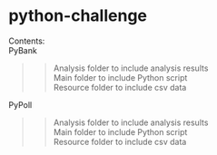 # python-challenge  
  
Contents:  
PyBank  
>> Analysis folder to include analysis results  
>> Main folder to include Python script  
>> Resource folder to include csv data  
 
PyPoll   
>> Analysis folder to include analysis results  
>> Main folder to include Python script  
>> Resource folder to include csv data  
